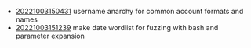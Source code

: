 - [20221003150431](/zet/20221003150431/README.md) username anarchy for common account formats and names
- [20221003151239](/zet/20221003151239/README.md) make date wordlist for fuzzing with bash and parameter expansion
